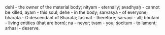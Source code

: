 dehī - the owner of the material body; nityam - eternally; avadhyaḥ - cannot be killed; ayam - this soul; dehe - in the body; sarvasya - of everyone; bhārata - O descendant of Bharata; tasmāt - therefore; sarvāṇi - all; bhūtāni - living entities (that are born); na - never; tvam - you; śocitum - to lament; arhasi - deserve.